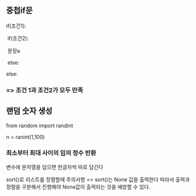 ## 중첩if문

if(조건1):

​		if(조건2):

​			문장a

​		else:

else:



### => 조건 1과 조건2가 모두 만족





## 랜덤 숫자 생성

from random import randint

n = ranint(1,100)

### 최소부터 최대 사이의 임의 정수 반환



변수에 문자열을 담으면 한글자씩 따로 담긴다

sort()로 리스트를 정렬할때 주의사항
=> sort()는 None 값을 출력한다
따라서 출력과 정렬을 구분해서 진행해야
None값이 출력되는 것을 예방할 수 있다.